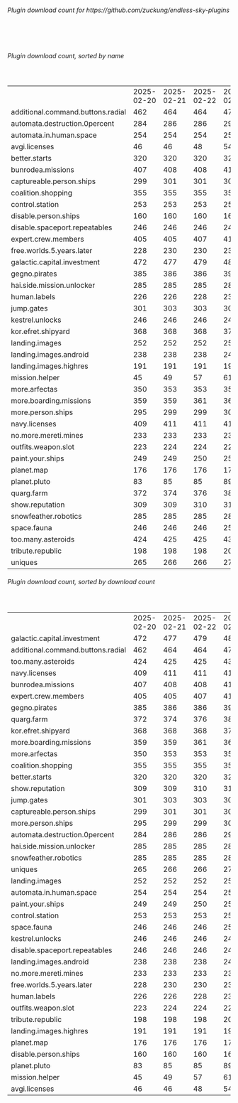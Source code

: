 <h6>Plugin download count for https://github.com/zuckung/endless-sky-plugins</h6><br>
<br>
<h6>Plugin download count, sorted by name</h6><sub><sup><br>
<table>
	<tr>
		<td></td>
		<td>2025-02-20</td>
		<td>2025-02-21</td>
		<td>2025-02-22</td>
		<td>2025-02-23</td>
		<td>2025-02-24</td>
		<td>2025-02-25</td>
		<td>2025-02-26</td>
		<td>today +</td>
	</tr>
	<tr>
		<td>additional.command.buttons.radial</td>
		<td>462</td>
		<td>464</td>
		<td>464</td>
		<td>473</td>
		<td>482</td>
		<td>482</td>
		<td>484</td>
		<td>+ 2</td>
	</tr>
	<tr>
		<td>automata.destruction.0percent</td>
		<td>284</td>
		<td>286</td>
		<td>286</td>
		<td>290</td>
		<td>292</td>
		<td>292</td>
		<td>295</td>
		<td>+ 3</td>
	</tr>
	<tr>
		<td>automata.in.human.space</td>
		<td>254</td>
		<td>254</td>
		<td>254</td>
		<td>259</td>
		<td>259</td>
		<td>260</td>
		<td>261</td>
		<td>+ 1</td>
	</tr>
	<tr>
		<td>avgi.licenses</td>
		<td>46</td>
		<td>46</td>
		<td>48</td>
		<td>54</td>
		<td>56</td>
		<td>56</td>
		<td>57</td>
		<td>+ 1</td>
	</tr>
	<tr>
		<td>better.starts</td>
		<td>320</td>
		<td>320</td>
		<td>320</td>
		<td>327</td>
		<td>331</td>
		<td>331</td>
		<td>332</td>
		<td>+ 1</td>
	</tr>
	<tr>
		<td>bunrodea.missions</td>
		<td>407</td>
		<td>408</td>
		<td>408</td>
		<td>414</td>
		<td>414</td>
		<td>414</td>
		<td>417</td>
		<td>+ 3</td>
	</tr>
	<tr>
		<td>captureable.person.ships</td>
		<td>299</td>
		<td>301</td>
		<td>301</td>
		<td>305</td>
		<td>305</td>
		<td>306</td>
		<td>309</td>
		<td>+ 3</td>
	</tr>
	<tr>
		<td>coalition.shopping</td>
		<td>355</td>
		<td>355</td>
		<td>355</td>
		<td>359</td>
		<td>359</td>
		<td>359</td>
		<td>360</td>
		<td>+ 1</td>
	</tr>
	<tr>
		<td>control.station</td>
		<td>253</td>
		<td>253</td>
		<td>253</td>
		<td>255</td>
		<td>257</td>
		<td>257</td>
		<td>258</td>
		<td>+ 1</td>
	</tr>
	<tr>
		<td>disable.person.ships</td>
		<td>160</td>
		<td>160</td>
		<td>160</td>
		<td>162</td>
		<td>162</td>
		<td>162</td>
		<td>163</td>
		<td>+ 1</td>
	</tr>
	<tr>
		<td>disable.spaceport.repeatables</td>
		<td>246</td>
		<td>246</td>
		<td>246</td>
		<td>248</td>
		<td>248</td>
		<td>248</td>
		<td>251</td>
		<td>+ 3</td>
	</tr>
	<tr>
		<td>expert.crew.members</td>
		<td>405</td>
		<td>405</td>
		<td>407</td>
		<td>413</td>
		<td>415</td>
		<td>415</td>
		<td>416</td>
		<td>+ 1</td>
	</tr>
	<tr>
		<td>free.worlds.5.years.later</td>
		<td>228</td>
		<td>230</td>
		<td>230</td>
		<td>234</td>
		<td>234</td>
		<td>234</td>
		<td>235</td>
		<td>+ 1</td>
	</tr>
	<tr>
		<td>galactic.capital.investment</td>
		<td>472</td>
		<td>477</td>
		<td>479</td>
		<td>483</td>
		<td>485</td>
		<td>485</td>
		<td>489</td>
		<td>+ 4</td>
	</tr>
	<tr>
		<td>gegno.pirates</td>
		<td>385</td>
		<td>386</td>
		<td>386</td>
		<td>392</td>
		<td>394</td>
		<td>394</td>
		<td>395</td>
		<td>+ 1</td>
	</tr>
	<tr>
		<td>hai.side.mission.unlocker</td>
		<td>285</td>
		<td>285</td>
		<td>285</td>
		<td>289</td>
		<td>289</td>
		<td>289</td>
		<td>291</td>
		<td>+ 2</td>
	</tr>
	<tr>
		<td>human.labels</td>
		<td>226</td>
		<td>226</td>
		<td>228</td>
		<td>230</td>
		<td>232</td>
		<td>232</td>
		<td>233</td>
		<td>+ 1</td>
	</tr>
	<tr>
		<td>jump.gates</td>
		<td>301</td>
		<td>303</td>
		<td>303</td>
		<td>308</td>
		<td>310</td>
		<td>310</td>
		<td>313</td>
		<td>+ 3</td>
	</tr>
	<tr>
		<td>kestrel.unlocks</td>
		<td>246</td>
		<td>246</td>
		<td>246</td>
		<td>248</td>
		<td>248</td>
		<td>248</td>
		<td>251</td>
		<td>+ 3</td>
	</tr>
	<tr>
		<td>kor.efret.shipyard</td>
		<td>368</td>
		<td>368</td>
		<td>368</td>
		<td>374</td>
		<td>378</td>
		<td>378</td>
		<td>380</td>
		<td>+ 2</td>
	</tr>
	<tr>
		<td>landing.images</td>
		<td>252</td>
		<td>252</td>
		<td>252</td>
		<td>254</td>
		<td>256</td>
		<td>258</td>
		<td>261</td>
		<td>+ 3</td>
	</tr>
	<tr>
		<td>landing.images.android</td>
		<td>238</td>
		<td>238</td>
		<td>238</td>
		<td>242</td>
		<td>244</td>
		<td>244</td>
		<td>249</td>
		<td>+ 5</td>
	</tr>
	<tr>
		<td>landing.images.highres</td>
		<td>191</td>
		<td>191</td>
		<td>191</td>
		<td>193</td>
		<td>193</td>
		<td>194</td>
		<td>195</td>
		<td>+ 1</td>
	</tr>
	<tr>
		<td>mission.helper</td>
		<td>45</td>
		<td>49</td>
		<td>57</td>
		<td>61</td>
		<td>61</td>
		<td>63</td>
		<td>70</td>
		<td>+ 7</td>
	</tr>
	<tr>
		<td>more.arfectas</td>
		<td>350</td>
		<td>353</td>
		<td>353</td>
		<td>357</td>
		<td>357</td>
		<td>359</td>
		<td>363</td>
		<td>+ 4</td>
	</tr>
	<tr>
		<td>more.boarding.missions</td>
		<td>359</td>
		<td>359</td>
		<td>361</td>
		<td>369</td>
		<td>371</td>
		<td>371</td>
		<td>372</td>
		<td>+ 1</td>
	</tr>
	<tr>
		<td>more.person.ships</td>
		<td>295</td>
		<td>299</td>
		<td>299</td>
		<td>303</td>
		<td>303</td>
		<td>303</td>
		<td>304</td>
		<td>+ 1</td>
	</tr>
	<tr>
		<td>navy.licenses</td>
		<td>409</td>
		<td>411</td>
		<td>411</td>
		<td>415</td>
		<td>415</td>
		<td>415</td>
		<td>421</td>
		<td>+ 6</td>
	</tr>
	<tr>
		<td>no.more.mereti.mines</td>
		<td>233</td>
		<td>233</td>
		<td>233</td>
		<td>235</td>
		<td>235</td>
		<td>235</td>
		<td>240</td>
		<td>+ 5</td>
	</tr>
	<tr>
		<td>outfits.weapon.slot</td>
		<td>223</td>
		<td>224</td>
		<td>224</td>
		<td>226</td>
		<td>228</td>
		<td>228</td>
		<td>229</td>
		<td>+ 1</td>
	</tr>
	<tr>
		<td>paint.your.ships</td>
		<td>249</td>
		<td>249</td>
		<td>250</td>
		<td>254</td>
		<td>256</td>
		<td>256</td>
		<td>259</td>
		<td>+ 3</td>
	</tr>
	<tr>
		<td>planet.map</td>
		<td>176</td>
		<td>176</td>
		<td>176</td>
		<td>178</td>
		<td>178</td>
		<td>178</td>
		<td>181</td>
		<td>+ 3</td>
	</tr>
	<tr>
		<td>planet.pluto</td>
		<td>83</td>
		<td>85</td>
		<td>85</td>
		<td>89</td>
		<td>89</td>
		<td>89</td>
		<td>92</td>
		<td>+ 3</td>
	</tr>
	<tr>
		<td>quarg.farm</td>
		<td>372</td>
		<td>374</td>
		<td>376</td>
		<td>384</td>
		<td>384</td>
		<td>384</td>
		<td>386</td>
		<td>+ 2</td>
	</tr>
	<tr>
		<td>show.reputation</td>
		<td>309</td>
		<td>309</td>
		<td>310</td>
		<td>312</td>
		<td>312</td>
		<td>313</td>
		<td>316</td>
		<td>+ 3</td>
	</tr>
	<tr>
		<td>snowfeather.robotics</td>
		<td>285</td>
		<td>285</td>
		<td>285</td>
		<td>289</td>
		<td>289</td>
		<td>289</td>
		<td>290</td>
		<td>+ 1</td>
	</tr>
	<tr>
		<td>space.fauna</td>
		<td>246</td>
		<td>246</td>
		<td>246</td>
		<td>250</td>
		<td>252</td>
		<td>252</td>
		<td>253</td>
		<td>+ 1</td>
	</tr>
	<tr>
		<td>too.many.asteroids</td>
		<td>424</td>
		<td>425</td>
		<td>425</td>
		<td>432</td>
		<td>434</td>
		<td>434</td>
		<td>437</td>
		<td>+ 3</td>
	</tr>
	<tr>
		<td>tribute.republic</td>
		<td>198</td>
		<td>198</td>
		<td>198</td>
		<td>200</td>
		<td>200</td>
		<td>200</td>
		<td>201</td>
		<td>+ 1</td>
	</tr>
	<tr>
		<td>uniques</td>
		<td>265</td>
		<td>266</td>
		<td>266</td>
		<td>272</td>
		<td>274</td>
		<td>274</td>
		<td>275</td>
		<td>+ 1</td>
	</tr>
</table>
</sub></sup>
<h6>Plugin download count, sorted by download count</h6><sub><sup><br>
<table>
	<tr>
		<td></td>
		<td>2025-02-20</td>
		<td>2025-02-21</td>
		<td>2025-02-22</td>
		<td>2025-02-23</td>
		<td>2025-02-24</td>
		<td>2025-02-25</td>
		<td>2025-02-26</td>
		<td>today +</td>
	</tr>
	<tr>
		<td>galactic.capital.investment</td>
		<td>472</td>
		<td>477</td>
		<td>479</td>
		<td>483</td>
		<td>485</td>
		<td>485</td>
		<td>489</td>
		<td>+ 4</td>
	</tr>
	<tr>
		<td>additional.command.buttons.radial</td>
		<td>462</td>
		<td>464</td>
		<td>464</td>
		<td>473</td>
		<td>482</td>
		<td>482</td>
		<td>484</td>
		<td>+ 2</td>
	</tr>
	<tr>
		<td>too.many.asteroids</td>
		<td>424</td>
		<td>425</td>
		<td>425</td>
		<td>432</td>
		<td>434</td>
		<td>434</td>
		<td>437</td>
		<td>+ 3</td>
	</tr>
	<tr>
		<td>navy.licenses</td>
		<td>409</td>
		<td>411</td>
		<td>411</td>
		<td>415</td>
		<td>415</td>
		<td>415</td>
		<td>421</td>
		<td>+ 6</td>
	</tr>
	<tr>
		<td>bunrodea.missions</td>
		<td>407</td>
		<td>408</td>
		<td>408</td>
		<td>414</td>
		<td>414</td>
		<td>414</td>
		<td>417</td>
		<td>+ 3</td>
	</tr>
	<tr>
		<td>expert.crew.members</td>
		<td>405</td>
		<td>405</td>
		<td>407</td>
		<td>413</td>
		<td>415</td>
		<td>415</td>
		<td>416</td>
		<td>+ 1</td>
	</tr>
	<tr>
		<td>gegno.pirates</td>
		<td>385</td>
		<td>386</td>
		<td>386</td>
		<td>392</td>
		<td>394</td>
		<td>394</td>
		<td>395</td>
		<td>+ 1</td>
	</tr>
	<tr>
		<td>quarg.farm</td>
		<td>372</td>
		<td>374</td>
		<td>376</td>
		<td>384</td>
		<td>384</td>
		<td>384</td>
		<td>386</td>
		<td>+ 2</td>
	</tr>
	<tr>
		<td>kor.efret.shipyard</td>
		<td>368</td>
		<td>368</td>
		<td>368</td>
		<td>374</td>
		<td>378</td>
		<td>378</td>
		<td>380</td>
		<td>+ 2</td>
	</tr>
	<tr>
		<td>more.boarding.missions</td>
		<td>359</td>
		<td>359</td>
		<td>361</td>
		<td>369</td>
		<td>371</td>
		<td>371</td>
		<td>372</td>
		<td>+ 1</td>
	</tr>
	<tr>
		<td>more.arfectas</td>
		<td>350</td>
		<td>353</td>
		<td>353</td>
		<td>357</td>
		<td>357</td>
		<td>359</td>
		<td>363</td>
		<td>+ 4</td>
	</tr>
	<tr>
		<td>coalition.shopping</td>
		<td>355</td>
		<td>355</td>
		<td>355</td>
		<td>359</td>
		<td>359</td>
		<td>359</td>
		<td>360</td>
		<td>+ 1</td>
	</tr>
	<tr>
		<td>better.starts</td>
		<td>320</td>
		<td>320</td>
		<td>320</td>
		<td>327</td>
		<td>331</td>
		<td>331</td>
		<td>332</td>
		<td>+ 1</td>
	</tr>
	<tr>
		<td>show.reputation</td>
		<td>309</td>
		<td>309</td>
		<td>310</td>
		<td>312</td>
		<td>312</td>
		<td>313</td>
		<td>316</td>
		<td>+ 3</td>
	</tr>
	<tr>
		<td>jump.gates</td>
		<td>301</td>
		<td>303</td>
		<td>303</td>
		<td>308</td>
		<td>310</td>
		<td>310</td>
		<td>313</td>
		<td>+ 3</td>
	</tr>
	<tr>
		<td>captureable.person.ships</td>
		<td>299</td>
		<td>301</td>
		<td>301</td>
		<td>305</td>
		<td>305</td>
		<td>306</td>
		<td>309</td>
		<td>+ 3</td>
	</tr>
	<tr>
		<td>more.person.ships</td>
		<td>295</td>
		<td>299</td>
		<td>299</td>
		<td>303</td>
		<td>303</td>
		<td>303</td>
		<td>304</td>
		<td>+ 1</td>
	</tr>
	<tr>
		<td>automata.destruction.0percent</td>
		<td>284</td>
		<td>286</td>
		<td>286</td>
		<td>290</td>
		<td>292</td>
		<td>292</td>
		<td>295</td>
		<td>+ 3</td>
	</tr>
	<tr>
		<td>hai.side.mission.unlocker</td>
		<td>285</td>
		<td>285</td>
		<td>285</td>
		<td>289</td>
		<td>289</td>
		<td>289</td>
		<td>291</td>
		<td>+ 2</td>
	</tr>
	<tr>
		<td>snowfeather.robotics</td>
		<td>285</td>
		<td>285</td>
		<td>285</td>
		<td>289</td>
		<td>289</td>
		<td>289</td>
		<td>290</td>
		<td>+ 1</td>
	</tr>
	<tr>
		<td>uniques</td>
		<td>265</td>
		<td>266</td>
		<td>266</td>
		<td>272</td>
		<td>274</td>
		<td>274</td>
		<td>275</td>
		<td>+ 1</td>
	</tr>
	<tr>
		<td>landing.images</td>
		<td>252</td>
		<td>252</td>
		<td>252</td>
		<td>254</td>
		<td>256</td>
		<td>258</td>
		<td>261</td>
		<td>+ 3</td>
	</tr>
	<tr>
		<td>automata.in.human.space</td>
		<td>254</td>
		<td>254</td>
		<td>254</td>
		<td>259</td>
		<td>259</td>
		<td>260</td>
		<td>261</td>
		<td>+ 1</td>
	</tr>
	<tr>
		<td>paint.your.ships</td>
		<td>249</td>
		<td>249</td>
		<td>250</td>
		<td>254</td>
		<td>256</td>
		<td>256</td>
		<td>259</td>
		<td>+ 3</td>
	</tr>
	<tr>
		<td>control.station</td>
		<td>253</td>
		<td>253</td>
		<td>253</td>
		<td>255</td>
		<td>257</td>
		<td>257</td>
		<td>258</td>
		<td>+ 1</td>
	</tr>
	<tr>
		<td>space.fauna</td>
		<td>246</td>
		<td>246</td>
		<td>246</td>
		<td>250</td>
		<td>252</td>
		<td>252</td>
		<td>253</td>
		<td>+ 1</td>
	</tr>
	<tr>
		<td>kestrel.unlocks</td>
		<td>246</td>
		<td>246</td>
		<td>246</td>
		<td>248</td>
		<td>248</td>
		<td>248</td>
		<td>251</td>
		<td>+ 3</td>
	</tr>
	<tr>
		<td>disable.spaceport.repeatables</td>
		<td>246</td>
		<td>246</td>
		<td>246</td>
		<td>248</td>
		<td>248</td>
		<td>248</td>
		<td>251</td>
		<td>+ 3</td>
	</tr>
	<tr>
		<td>landing.images.android</td>
		<td>238</td>
		<td>238</td>
		<td>238</td>
		<td>242</td>
		<td>244</td>
		<td>244</td>
		<td>249</td>
		<td>+ 5</td>
	</tr>
	<tr>
		<td>no.more.mereti.mines</td>
		<td>233</td>
		<td>233</td>
		<td>233</td>
		<td>235</td>
		<td>235</td>
		<td>235</td>
		<td>240</td>
		<td>+ 5</td>
	</tr>
	<tr>
		<td>free.worlds.5.years.later</td>
		<td>228</td>
		<td>230</td>
		<td>230</td>
		<td>234</td>
		<td>234</td>
		<td>234</td>
		<td>235</td>
		<td>+ 1</td>
	</tr>
	<tr>
		<td>human.labels</td>
		<td>226</td>
		<td>226</td>
		<td>228</td>
		<td>230</td>
		<td>232</td>
		<td>232</td>
		<td>233</td>
		<td>+ 1</td>
	</tr>
	<tr>
		<td>outfits.weapon.slot</td>
		<td>223</td>
		<td>224</td>
		<td>224</td>
		<td>226</td>
		<td>228</td>
		<td>228</td>
		<td>229</td>
		<td>+ 1</td>
	</tr>
	<tr>
		<td>tribute.republic</td>
		<td>198</td>
		<td>198</td>
		<td>198</td>
		<td>200</td>
		<td>200</td>
		<td>200</td>
		<td>201</td>
		<td>+ 1</td>
	</tr>
	<tr>
		<td>landing.images.highres</td>
		<td>191</td>
		<td>191</td>
		<td>191</td>
		<td>193</td>
		<td>193</td>
		<td>194</td>
		<td>195</td>
		<td>+ 1</td>
	</tr>
	<tr>
		<td>planet.map</td>
		<td>176</td>
		<td>176</td>
		<td>176</td>
		<td>178</td>
		<td>178</td>
		<td>178</td>
		<td>181</td>
		<td>+ 3</td>
	</tr>
	<tr>
		<td>disable.person.ships</td>
		<td>160</td>
		<td>160</td>
		<td>160</td>
		<td>162</td>
		<td>162</td>
		<td>162</td>
		<td>163</td>
		<td>+ 1</td>
	</tr>
	<tr>
		<td>planet.pluto</td>
		<td>83</td>
		<td>85</td>
		<td>85</td>
		<td>89</td>
		<td>89</td>
		<td>89</td>
		<td>92</td>
		<td>+ 3</td>
	</tr>
	<tr>
		<td>mission.helper</td>
		<td>45</td>
		<td>49</td>
		<td>57</td>
		<td>61</td>
		<td>61</td>
		<td>63</td>
		<td>70</td>
		<td>+ 7</td>
	</tr>
	<tr>
		<td>avgi.licenses</td>
		<td>46</td>
		<td>46</td>
		<td>48</td>
		<td>54</td>
		<td>56</td>
		<td>56</td>
		<td>57</td>
		<td>+ 1</td>
	</tr>
</table>
</sub></sup>
